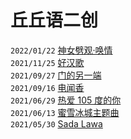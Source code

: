 # 丘丘语二创

`2022/01/22` [神女劈观·唤情](https://www.bilibili.com/video/BV1p3411Y7gi)  
`2021/11/25` [好汉歌](https://www.bilibili.com/video/BV1X34y197qk)  
`2021/09/27` [门的另一端](https://www.bilibili.com/video/BV1SP4y1h7hA)  
`2021/09/16` [电闻香](https://www.bilibili.com/video/BV1M34y1X7Eg)  
`2021/06/29` [热爱 105 度的你](https://www.bilibili.com/video/BV12o4y1Q744)  
`2021/06/13` [蜜雪冰城主题曲](https://www.bilibili.com/video/BV1Eq4y177dJ)  
`2021/05/30` [Sada Lawa](https://www.bilibili.com/video/BV1MV411778p)  
